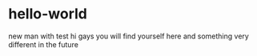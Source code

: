 # hello-world
new man with test
hi gays
you will find yourself here and something very different in the future
